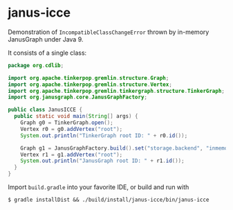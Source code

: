 # janus-icce

Demonstration of `IncompatibleClassChangeError` thrown by in-memory JanusGraph under Java 9.

It consists of a single class:

```java
package org.cdlib;

import org.apache.tinkerpop.gremlin.structure.Graph;
import org.apache.tinkerpop.gremlin.structure.Vertex;
import org.apache.tinkerpop.gremlin.tinkergraph.structure.TinkerGraph;
import org.janusgraph.core.JanusGraphFactory;

public class JanusICCE {
  public static void main(String[] args) {
    Graph g0 = TinkerGraph.open();
    Vertex r0 = g0.addVertex("root");
    System.out.println("TinkerGraph root ID: " + r0.id());

    Graph g1 = JanusGraphFactory.build().set("storage.backend", "inmemory").open(); // fails here
    Vertex r1 = g1.addVertex("root");
    System.out.println("JanusGraph root ID: " + r1.id());
  }
}
```

Import `build.gradle` into your favorite IDE, or build and run with 

```
$ gradle installDist && ./build/install/janus-icce/bin/janus-icce
```
